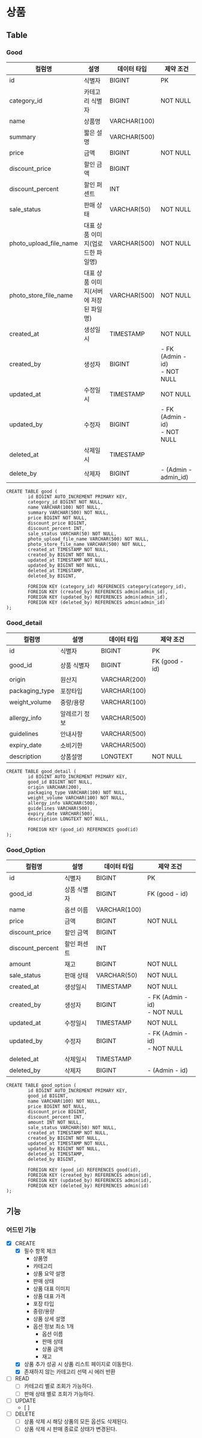 # 상품

## Table
### Good
| 컬럼명                    | 설명                     | 데이터 타입       | 제약 조건                             |
|------------------------|------------------------|--------------|-----------------------------------|
| id                     | 식별자                    | BIGINT       | PK                                |
| category_id            | 카테고리 식별자               | BIGINT       | NOT NULL                          |
| name                   | 상품명                    | VARCHAR(100) |                                   |
| summary                | 짧은 설명                  | VARCHAR(500) |                                   |
| price                  | 금액                     | BIGINT       | NOT NULL                          |
| discount_price         | 할인 금액                  | BIGINT       |                                   |
| discount_percent       | 할인 퍼센트                 | INT          |                                   |
| sale_status            | 판매 상태                  | VARCHAR(50)  | NOT NULL                          |
| photo_upload_file_name | 대표 상품 이미지(업로드한 파일명)    | VARCHAR(500) | NOT NULL                          |
| photo_store_file_name  | 대표 상품 이미지(서버에 저장된 파일명) | VARCHAR(500) | NOT NULL                          |
| created_at             | 생성일시                   | TIMESTAMP    | NOT NULL                          |
| created_by             | 생성자                    | BIGINT       | - FK (Admin - id) <br/>- NOT NULL |
| updated_at             | 수정일시                   | TIMESTAMP    | NOT NULL                          |
| updated_by             | 수정자                    | BIGINT       | - FK (Admin - id) <br/>- NOT NULL |
| deleted_at             | 삭제일시                   | TIMESTAMP    |                                   |
| delete_by              | 삭제자                    | BIGINT       | - (Admin - admin_id)              |

```mysql
CREATE TABLE good (
        id BIGINT AUTO_INCREMENT PRIMARY KEY,
        category_id BIGINT NOT NULL,
        name VARCHAR(100) NOT NULL,
        summary VARCHAR(500) NOT NULL,
        price BIGINT NOT NULL,
        discount_price BIGINT,
        discount_percent INT,
        sale_status VARCHAR(50) NOT NULL,
        photo_upload_file_name VARCHAR(500) NOT NULL,
        photo_store_file_name VARCHAR(500) NOT NULL,
        created_at TIMESTAMP NOT NULL,
        created_by BIGINT NOT NULL,
        updated_at TIMESTAMP NOT NULL,
        updated_by BIGINT NOT NULL,
        deleted_at TIMESTAMP,
        deleted_by BIGINT,
        
        FOREIGN KEY (category_id) REFERENCES category(category_id),
        FOREIGN KEY (created_by) REFERENCES admin(admin_id),
        FOREIGN KEY (updated_by) REFERENCES admin(admin_id),
        FOREIGN KEY (deleted_by) REFERENCES admin(admin_id)
);
```

### Good_detail
| 컬럼명            | 설명      | 데이터 타입       | 제약 조건          |
|----------------|---------|--------------|----------------|
| id             | 식별자     | BIGINT       | PK             |
| good_id        | 상품 식별자  | BIGINT       | FK (good - id) |
| origin         | 원산지     | VARCHAR(200) |                |
| packaging_type | 포장타입    | VARCHAR(100) |                |
| weight_volume  | 중량/용량   | VARCHAR(100) |                |
| allergy_info   | 알레르기 정보 | VARCHAR(500) |                |
| guidelines     | 안내사항    | VARCHAR(500) |                |
| expiry_date    | 소비기한    | VARCHAR(500) |                |
| description    | 상품설명    | LONGTEXT     | NOT NULL       |
```mysql
CREATE TABLE good_detail (
        id BIGINT AUTO_INCREMENT PRIMARY KEY,
        good_id BIGINT NOT NULL,
        origin VARCHAR(200),
        packaging_type VARCHAR(100) NOT NULL,
        weight_volume VARCHAR(100) NOT NULL,
        allergy_info VARCHAR(500),
        guidelines VARCHAR(500),
        expiry_date VARCHAR(500),
        description LONGTEXT NOT NULL,
      
        FOREIGN KEY (good_id) REFERENCES good(id)
);
```

### Good_Option
| 컬럼명              | 설명     | 데이터 타입       | 제약 조건                             |
|------------------|--------|--------------|-----------------------------------|
| id               | 식별자    | BIGINT       | PK                                |
| good_id          | 상품 식별자 | BIGINT       | FK (good - id)                    |
| name             | 옵션 이름  | VARCHAR(100) | 
| price            | 금액     | BIGINT       | NOT NULL                          |
| discount_price   | 할인 금액  | BIGINT       |                                   |
| discount_percent | 할인 퍼센트 | INT          |                                   |
| amount           | 재고     | BIGINT       | NOT NULL                          |
| sale_status      | 판매 상태  | VARCHAR(50)  | NOT NULL                          |
| created_at       | 생성일시   | TIMESTAMP    | NOT NULL                          |
| created_by       | 생성자    | BIGINT       | - FK (Admin - id) <br/>- NOT NULL |
| updated_at       | 수정일시   | TIMESTAMP    | NOT NULL                          |
| updated_by       | 수정자    | BIGINT       | - FK (Admin - id) <br/>- NOT NULL |
| deleted_at       | 삭제일시   | TIMESTAMP    |                                   |
| deleted_by       | 삭제자    | BIGINT       | - (Admin - id)                    |
```mysql
CREATE TABLE good_option (
        id BIGINT AUTO_INCREMENT PRIMARY KEY,
        good_id BIGINT,
        name VARCHAR(100) NOT NULL,
        price BIGINT NOT NULL,
        discount_price BIGINT,
        discount_percent INT,
        amount INT NOT NULL,
        sale_status VARCHAR(50) NOT NULL,
        created_at TIMESTAMP NOT NULL,
        created_by BIGINT NOT NULL,
        updated_at TIMESTAMP NOT NULL,
        updated_by BIGINT NOT NULL,
        deleted_at TIMESTAMP,
        deleted_by BIGINT,

        FOREIGN KEY (good_id) REFERENCES good(id),
        FOREIGN KEY (created_by) REFERENCES admin(id),
        FOREIGN KEY (updated_by) REFERENCES admin(id),
        FOREIGN KEY (deleted_by) REFERENCES admin(id)
);
```

## 기능
### 어드민 기능
- [x] CREATE
  - [x] 필수 항목 체크
    - 상품명
    - 카테고리
    - 상품 요약 설명
    - 판매 상태
    - 상품 대표 이미지
    - 상품 대표 가격
    - 포장 타입
    - 중량/용량
    - 상품 상세 설명
    - 옵션 정보 최소 1개
      - 옵션 이름
      - 판매 상태
      - 상품 금액
      - 재고
  - [x] 상품 추가 성공 시 상품 리스트 페이지로 이동한다.
  - [x] 존재하지 않는 카테고리 선택 시 에러 반환
- [ ] READ
  - [ ] 카테고리 별로 조회가 가능하다.
  - [ ] 판매 상태 별로 조회가 가능하다.
- [ ] UPDATE
  - [ ] 
- [ ] DELETE
  - [ ] 상품 삭제 시 해당 상품의 모든 옵션도 삭제된다.
  - [ ] 상품 삭제 시 판매 종료로 상태가 변경된다.